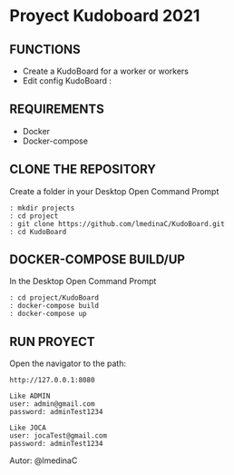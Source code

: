 # Proyect Kudoboard 2021

## FUNCTIONS

* Create a KudoBoard for a worker or workers
* Edit config KudoBoard :
    

## REQUIREMENTS

* Docker
* Docker-compose

## CLONE THE REPOSITORY

Create a folder in your Desktop 
Open Command Prompt

~~~
: mkdir projects
: cd project
: git clone https://github.com/lmedinaC/KudoBoard.git
: cd KudoBoard
~~~

## DOCKER-COMPOSE  BUILD/UP

In the Desktop
Open Command Prompt

~~~
: cd project/KudoBoard
: docker-compose build
: docker-compose up
~~~



## RUN PROYECT 

Open the navigator to the path:

~~~
http://127.0.0.1:8080

Like ADMIN
user: admin@gmail.com
password: adminTest1234

Like JOCA
user: jocaTest@gmail.com
password: adminTest1234
~~~

Autor: @lmedinaC
